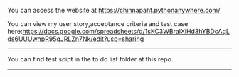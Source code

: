 You can access the website at https://chinnapaht.pythonanywhere.com/

You can view my user story,acceptance criteria and test case here:https://docs.google.com/spreadsheets/d/1sKC3WBralXiHd3hYBDcAqLds6UUUwhpR95qJRLZn7Nk/edit?usp=sharing

-----------------------------------------------------------------------
You can find test scipt in the to do list  folder at this repo.

------------------------------------------------------------------------

